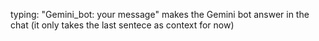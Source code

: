 typing: 
"Gemini_bot: your message" makes the Gemini bot answer in the chat (it only takes the last sentece as context for now)
